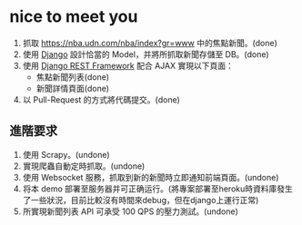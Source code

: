 # nice to meet you
1. 抓取 https://nba.udn.com/nba/index?gr=www 中的焦點新聞。(done)
2. 使用 [Django](https://www.djangoproject.com/) 設計恰當的 Model，并將所抓取新聞存儲至 DB。(done)
3. 使用 [Django REST Framework](http://www.django-rest-framework.org/) 配合 AJAX 實現以下頁面：
	 * 焦點新聞列表(done)
	 * 新聞詳情頁面(done)
4. 以 Pull-Request 的方式將代碼提交。(done)
	
## 進階要求
1. 使用 Scrapy。(undone)
2. 實現爬蟲自動定時抓取。(undone)
3. 使用 Websocket 服務，抓取到新的新聞時立即通知前端頁面。(undone)
4. 将本 demo 部署至服务器并可正确运行。(將專案部署至heroku時資料庫發生了一些狀況，目前比較沒有時間來debug，但在django上運行正常)
5. 所實現新聞列表 API 可承受 100 QPS 的壓力測試。(undone)
